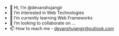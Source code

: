 - 👋 Hi, I’m @devanshujangir
- 👀 I’m interested in Web Technologies 
- 🌱 I’m currently learning Web Frameworks
- 💞️ I’m looking to collaborate on ...
- 📫 How to reach me - devanshujangir@outlook.com

<!---
devanshujangir/devanshujangir is a ✨ special ✨ repository because its `README.md` (this file) appears on your GitHub profile.
You can click the Preview link to take a look at your changes.
--->
